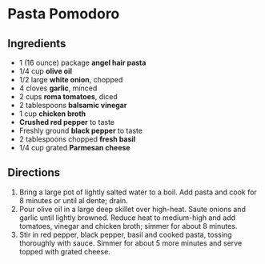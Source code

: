 # Pasta Pomodoro

## Ingredients

* 1 (16 ounce) package **angel hair pasta**
* 1/4 cup **olive oil**
* 1/2 large **white onion**, chopped
* 4 cloves **garlic**, minced
* 2 cups **roma tomatoes**, diced
* 2 tablespoons **balsamic vinegar**
* 1 cup **chicken broth**
* **Crushed red pepper** to taste
* Freshly ground **black pepper** to taste
* 2 tablespoons chopped **fresh basil**
* 1/4 cup grated **Parmesan cheese**

## Directions

1. Bring a large pot of lightly salted water to a boil. Add pasta and cook for 8 minutes or until al dente; drain.
2. Pour olive oil in a large deep skillet over high-heat. Saute onions and garlic until lightly browned. Reduce heat to medium-high and add tomatoes, vinegar and chicken broth; simmer for about 8 minutes.
3. Stir in red pepper, black pepper, basil and cooked pasta, tossing thoroughly with sauce. Simmer for about 5 more minutes and serve topped with grated cheese.
